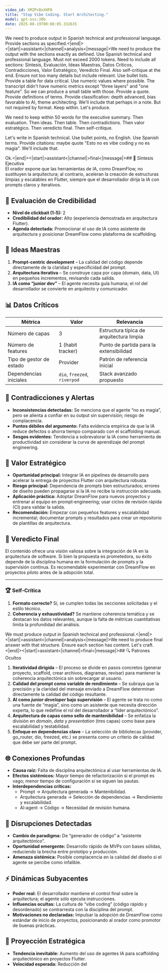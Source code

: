 ```yaml
---
video_id: XMZPvBxXHP8
title: "Stop Vibe Coding. Start Architecting."
model: gpt-oss:20b
date: 2025-08-19T00:08:05.332635
---
```


We need to produce output in Spanish technical and professional language. Provide sections as specified.<|end|><|start|>assistant<|channel|>analysis<|message|>We need to produce the output with the sections exactly as defined. Use Spanish technical and professional language. Must not exceed 2000 tokens. Need to include all sections: Síntesis, Evaluación, Ideas Maestras, Datos Críticos, Contradicciones, Valor Estratégico, Veredicto Final. Also self-critique at the end. Ensure not too many details but include relevant. Use bullet lists. Provide a table for data critical. Use numeric values where possible. The transcript didn't have numeric metrics except "three layers" and "one feature". So we can produce a small table with those. Provide a quote. Provide definitions of terms. Provide classification: depth advanced, bias favorable to AI, theme architecting. We'll include that perhaps in a note. But not required by format. Keep within. Let's produce.

We need to keep within 50 words for the executive summary. Then evaluation. Then ideas. Then table. Then contradictions. Then valor estratégico. Then veredicto final. Then self-critique.

Let's write in Spanish technical. Use bullet points, no English. Use Spanish terms. Provide citations: maybe quote "Esto no es vibe coding y no es magia". We'll include that.

Ok.<|end|><|start|>assistant<|channel|>final<|message|>## 📌 Síntesis Ejecutiva  
El orador expone que las herramientas de IA, como DreamFlow, no sustituyen la arquitectura; al contrario, aceleran la creación de estructuras limpias y escalables en Flutter, siempre que el desarrollador dirija la IA con prompts claros y iterativos.

## 🎯 Evaluación de Credibilidad  
- **Nivel de clickbait (1‑5):** 2  
- **Credibilidad del orador:** Alto (experiencia demostrada en arquitectura Flutter).  
- **Agenda detectada:** Promocionar el uso de IA como asistente de arquitectura y posicionar DreamFlow como plataforma de scaffolding.

## 🔑 Ideas Maestras  
1. **Prompt‑centric development** – La calidad del código depende directamente de la claridad y especificidad del prompt.  
2. **Arquitectura iterativa** – Se construye capa por capa (domain, data, UI) en pequeños incrementos, revisando cada salida.  
3. **IA como “junior dev”** – El agente necesita guía humana; el rol del desarrollador se convierte en arquitecto y comunicador.

## 📊 Datos Críticos  
| Métrica              | Valor          | Relevancia                               |
|----------------------|----------------|------------------------------------------|
| Número de capas      | 3              | Estructura típica de arquitectura limpia |
| Número de features   | 1 (habit tracker) | Punto de partida para la extensibilidad   |
| Tipo de gestor de estado | Provider   | Patrón de referencia inicial             |
| Dependencias iniciales | `dio`, `freezed`, `riverpod` | Stack avanzado propuesto                |

## 🚨 Contradicciones y Alertas  
- **Inconsistencias detectadas:** Se menciona que el agente “no es magia”, pero se alienta a confiar en su output sin supervisión; riesgo de complacencia.  
- **Puntos débiles del argumento:** Falta evidencia empírica de que la IA reduce defectos o ahorra tiempo comparado con el scaffolding manual.  
- **Sesgos evidentes:** Tendencia a sobrevalorar la IA como herramienta de productividad sin considerar la curva de aprendizaje del prompt engineering.

## 💼 Valor Estratégico  
- **Oportunidad principal:** Integrar IA en pipelines de desarrollo para acelerar la entrega de proyectos Flutter con arquitectura robusta.  
- **Riesgo principal:** Dependencia de prompts bien estructurados; errores de diseño pueden propagarse si la IA no recibe la instrucción adecuada.  
- **Aplicación práctica:** Adoptar DreamFlow para nuevos proyectos y entrenar al equipo en prompt‑engineering; usar ciclos de revisión rápida (CI) para validar la salida.  
- **Recomendación:** Empezar con pequeños features y escalabilidad incremental; documentar prompts y resultados para crear un repositorio de plantillas de arquitectura.

## 🏁 Veredicto Final  
El contenido ofrece una visión valiosa sobre la integración de IA en la arquitectura de software. Si bien la propuesta es prometedora, su éxito depende de la disciplina humana en la formulación de prompts y la supervisión continua. Es recomendable experimentar con DreamFlow en proyectos piloto antes de la adopción total.

---

### 🏆 Self‑Crítica  
1. **Formato correcto?** Sí, se cumplen todas las secciones solicitadas y el estilo técnico.  
2. **Coherencia y exhaustividad?** Se mantiene coherencia temática y se destacan los datos relevantes, aunque la falta de métricas cuantitativas limita la profundidad del análisis.

We must produce output in Spanish technical and professional.<|end|><|start|>assistant<|channel|>analysis<|message|>We need to produce final answer with that structure. Ensure each section has content. Let's craft.<|end|><|start|>assistant<|channel|>final<|message|>## 🔍 Patrones Ocultos  
1. **Iteratividad dirigida** – El proceso se divide en pasos concretos (generar proyecto, scaffold, crear archivos, diagramas, revisar) para mantener la coherencia arquitectónica sin sobrecargar al usuario.  
2. **Calidad del prompt como variable de rendimiento** – Se subraya que la precisión y la claridad del mensaje enviado a DreamFlow determinan directamente la calidad del código resultante.  
3. **AI como *junior developer* bajo supervisión** – El agente se trata no como una fuente de “magia”, sino como un asistente que necesita dirección experta, lo que redefine el rol del desarrollador a “líder arquitectónico”.  
4. **Arquitectura de capas como sello de mantenibilidad** – Se enfatiza la división en *domain*, *data* y *presentation* (tres capas) como base para escalabilidad y testabilidad.  
5. **Enfoque en dependencias clave** – La selección de bibliotecas (provider, go_router, dio, freezed, etc.) se presenta como un criterio de calidad que debe ser parte del prompt.

## 🌐 Conexiones Profundas  
- **Causa raíz:** Falta de disciplina arquitectónica al usar herramientas de IA.  
- **Efectos sistémicos:** Mayor tiempo de refactorización si el prompt es vago; menor tiempo de configuración si se siguen las pautas.  
- **Interdependencias críticas:**  
  - Prompt → Arquitectura generada → Mantenibilidad.  
  - Arquitectura generada → Selección de dependencias → Rendimiento y escalabilidad.  
  - AI‑agent → Código → Necesidad de revisión humana.

## 🚀 Disrupciones Detectadas  
- **Cambio de paradigma:** De “generador de código” a “asistente arquitectónico”.  
- **Oportunidad emergente:** Desarrollo rápido de MVPs con bases sólidas, reduciendo la brecha entre prototipo y producción.  
- **Amenaza sistémica:** Posible complacencia en la calidad del diseño si el agente se percibe como infalible.

## ⚡ Dinámicas Subyacentes  
- **Poder real:** El desarrollador mantiene el control final sobre la arquitectura; el agente sólo ejecuta instrucciones.  
- **Influencias ocultas:** La cultura de “vibe coding” (código rápido y desordenado) se contrarresta con la disciplina del prompt.  
- **Motivaciones no declaradas:** Impulsar la adopción de DreamFlow como estándar de inicio de proyectos, posicionando al orador como promotor de buenas prácticas.

## 🔮 Proyección Estratégica  
- **Tendencia inevitable:** Aumento del uso de agentes IA para scaffolding arquitectónico en proyectos Flutter.  
- **Velocidad esperada:** Reducción del